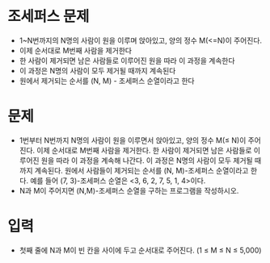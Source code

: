 
# 조세퍼스 문제
* 1~N번까지의 N명의 사람이 원을 이루며 앉아있고, 양의 정수 M(<=N)이 주어진다.
* 이제 순서대로 M번째 사람을 제거한다
* 한 사람이 제거되면 남은 사람들로 이루어진 원을 따라 이 과정을 계속한다
* 이 과정은 N명의 사람이 모두 제거될 때까지 계속된다
* 원에서 제거되는 순서를 (N, M) - 조세퍼스 순열이라고 한다

# 문제
* 1번부터 N번까지 N명의 사람이 원을 이루면서 앉아있고, 양의 정수 M(≤ N)이 주어진다. 이제 순서대로 M번째 사람을 제거한다. 한 사람이 제거되면 남은 사람들로 이루어진 원을 따라 이 과정을 계속해 나간다. 이 과정은 N명의 사람이 모두 제거될 때까지 계속된다. 원에서 사람들이 제거되는 순서를 (N, M)-조세퍼스 순열이라고 한다. 예를 들어 (7, 3)-조세퍼스 순열은 <3, 6, 2, 7, 5, 1, 4>이다.
* N과 M이 주어지면 (N,M)-조세퍼스 순열을 구하는 프로그램을 작성하시오.

# 입력
* 첫째 줄에 N과 M이 빈 칸을 사이에 두고 순서대로 주어진다. (1 ≤ M ≤ N ≤ 5,000)


